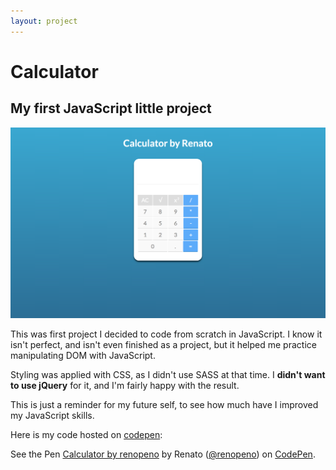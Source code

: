 ```yaml
---
layout: project
---
```



<h1 class="title">Calculator</h1>

<h2 class="title">My first JavaScript little project</h2>

<div class="project-portfolio-item">
  <a href="/img/portfolio/calc-header.png">
    <img src="/img/portfolio/calc-header.png" alt="" />
  </a>
</div>

This was first project I decided to code from scratch in JavaScript. I know it isn't perfect, and isn't even finished as a project, but it helped me practice manipulating DOM with JavaScript.

Styling was applied with CSS, as I didn't use SASS at that time.
I **didn't want to use jQuery** for it, and I'm fairly happy with the result.

This is just a reminder for my future self, to see how much have I improved my JavaScript skills.

Here is my code hosted on [codepen](http://codepen.io):

<p data-height="265" data-theme-id="light" data-slug-hash="xVodyE" data-default-tab="js" data-user="renopeno" data-embed-version="2" class="codepen">See the Pen <a href="http://codepen.io/renopeno/pen/xVodyE/">Calculator by renopeno</a> by Renato (<a href="http://codepen.io/renopeno">@renopeno</a>) on <a href="http://codepen.io">CodePen</a>.</p>
<script async src="//assets.codepen.io/assets/embed/ei.js"></script>
